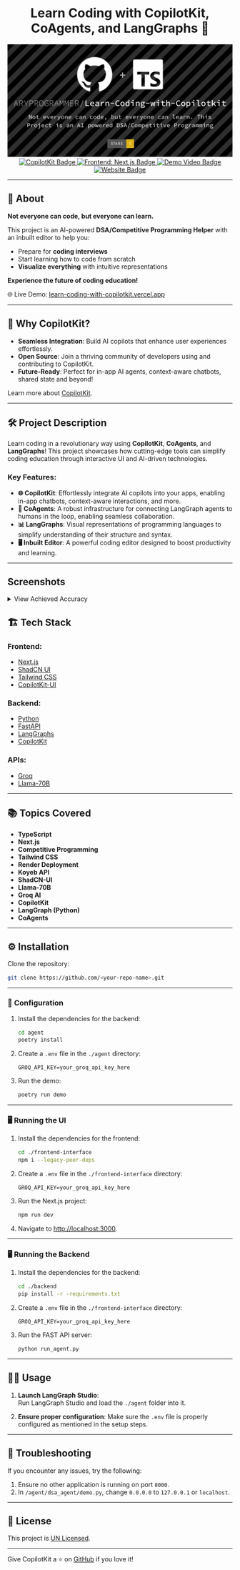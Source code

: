 

<div align="center">  

   # Learn Coding with CopilotKit, CoAgents, and LangGraphs 🚀  
  <img src="./screenshots/cover.png" alt="Cover Image" />  
</div>  

<div align="center">  
  <a href="https://github.com/copilotkit">  
    <img src="https://img.shields.io/badge/Powered%20By-CopilotKit-brightgreen" alt="CopilotKit Badge" />  
  </a>  
  <a href="https://nextjs.org/">  
    <img src="https://img.shields.io/badge/Frontend-Next.js-orange" alt="Frontend: Next.js Badge" />  
  </a>  
  <a href="https://youtu.be/E1q67IDcdMU">  
    <img src="https://img.shields.io/badge/Watch-Demo%20Video-red" alt="Demo Video Badge" />  
  </a>  
  <a href="https://learn-coding-with-copilotkit.vercel.app/">  
    <img src="https://img.shields.io/badge/Website-Live-brightgreen" alt="Website Badge" />  
  </a>  
</div>

---

## 📖 **About**  

**Not everyone can code, but everyone can learn.**  

This project is an AI-powered **DSA/Competitive Programming Helper** with an inbuilt editor to help you:  
- Prepare for **coding interviews**  
- Start learning how to code from scratch  
- **Visualize everything** with intuitive representations  

**Experience the future of coding education!**  

🌐 Live Demo: [learn-coding-with-copilotkit.vercel.app](https://learn-coding-with-copilotkit.vercel.app/)  

---

## 🌟 **Why CopilotKit?**  

- **Seamless Integration**: Build AI copilots that enhance user experiences effortlessly.  
- **Open Source**: Join a thriving community of developers using and contributing to CopilotKit.  
- **Future-Ready**: Perfect for in-app AI agents, context-aware chatbots, shared state and beyond!  

Learn more about [CopilotKit](https://github.com/copilotkit).  

---


## 🛠️ **Project Description**  

Learn coding in a revolutionary way using **CopilotKit**, **CoAgents**, and **LangGraphs**! This project showcases how cutting-edge tools can simplify coding education through interactive UI and AI-driven technologies.  

### Key Features:  
- **🌐 CopilotKit**: Effortlessly integrate AI copilots into your apps, enabling in-app chatbots, context-aware interactions, and more.  
- **🤖 CoAgents**: A robust infrastructure for connecting LangGraph agents to humans in the loop, enabling seamless collaboration.  
- **📊 LangGraphs**: Visual representations of programming languages to simplify understanding of their structure and syntax.  
- **🖥️ Inbuilt Editor**: A powerful coding editor designed to boost productivity and learning.  

---


## Screenshots

<details>
  <summary>View Achieved Accuracy</summary>
  
  <div align="center">
    <img src="screenshots/codechef-one.png" alt="Screenshot 1" width="800px"/>
    <img src="screenshots/codechef-one-diagram.png" alt="Screenshot 2" width="800px"/>
    <img src="screenshots/codechef-two.png" alt="Screenshot 3" width="800px"/>
    <img src="screenshots/codechef-two-diagram.png" alt="Screenshot 4" width="800px"/>
  </div>

</details>


## 🏗️ **Tech Stack**  

### Frontend:  
- [Next.js](https://nextjs.org/)  
- [ShadCN UI](https://shadcn.dev/)  
- [Tailwind CSS](https://tailwindcss.com/)  
- [CopilotKit-UI](https://github.com/copilotkit)  

### Backend:  
- [Python](https://www.python.org/)  
- [FastAPI](https://fastapi.tiangolo.com/)  
- [LangGraphs](https://langgraphs.example)  
- [CopilotKit](https://github.com/copilotkit)  

### APIs:  
- [Groq](https://groq.com/)  
- [Llama-70B](https://example.com/)  

---

## 📚 **Topics Covered**  

- **TypeScript**  
- **Next.js**  
- **Competitive Programming**  
- **Tailwind CSS**  
- **Render Deployment**  
- **Koyeb API**  
- **ShadCN-UI**  
- **Llama-70B**  
- **Groq AI**  
- **CopilotKit**  
- **LangGraph (Python)**  
- **CoAgents**  

---

## ⚙️ **Installation**  

Clone the repository:  

```bash  
git clone https://github.com/<your-repo-name>.git  
```  

---

### 🧩 **Configuration**  

1. Install the dependencies for the backend:  

   ```bash  
   cd agent  
   poetry install  
   ```  

2. Create a `.env` file in the `./agent` directory:  

   ```plaintext  
   GROQ_API_KEY=your_groq_api_key_here  
   ```  

3. Run the demo:  

   ```bash  
   poetry run demo  
   ```  

---

### 🖥️ **Running the UI**  

1. Install the dependencies for the frontend:  

   ```bash  
   cd ./frontend-interface  
   npm i --legacy-peer-deps  
   ```  

2. Create a `.env` file in the `./frontend-interface` directory:  

   ```plaintext  
   GROQ_API_KEY=your_groq_api_key_here  
   ```  

3. Run the Next.js project:  

   ```bash  
   npm run dev  
   ```  

4. Navigate to [http://localhost:3000](http://localhost:3000).  

---

### 🖥️ **Running the Backend**  

1. Install the dependencies for the backend:  

   ```bash  
   cd ./backend  
   pip install -r -requirements.txt  
   ```  

2. Create a `.env` file in the `./frontend-interface` directory:  

   ```plaintext  
   GROQ_API_KEY=your_groq_api_key_here  
   ```  

3. Run the FAST API server:  

   ```bash  
   python run_agent.py  
   ```    

---


## 🧑‍💻 **Usage**  

1. **Launch LangGraph Studio**:  
   Run LangGraph Studio and load the `./agent` folder into it.  

2. **Ensure proper configuration**: Make sure the `.env` file is properly configured as mentioned in the setup steps.  

---

## 🔧 **Troubleshooting**  

If you encounter any issues, try the following:  

1. Ensure no other application is running on port `8000`.  
2. In `/agent/dsa_agent/demo.py`, change `0.0.0.0` to `127.0.0.1` or `localhost`.  

---

## 📜 **License**  

This project is  [UN Licensed](LICENSE).  

---

Give CopilotKit a ⭐ on [GitHub](https://github.com/copilotkit) if you love it!  

